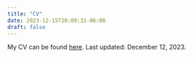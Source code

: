 ```yaml
---
title: "CV"
date: 2023-12-15T20:09:31-06:00
draft: false
---
```


My CV can be found [here](Bosnich_CV.pdf). Last updated: December 12, 2023.